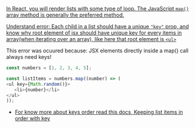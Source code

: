 [In React, you will render lists with some type of loop. The JavaScript `map()` array method is generally the preferred method.](https://youtu.be/M9O5AjEFzKw?si=kMLDkWUEp-pa-Toy&t=2977)

[Understand error: Each child in a list should have a unique `"key"` prop, and know why root element of jsx should have unique key for every items in array(when iterating over an array), like here that root element is `<ul>`](https://youtu.be/lAFbKzO-fss?si=EgSOS7EWqH72cGoA&t=6547)

This error was ocuured because: JSX elements directly inside a map() call always need keys!

```js
const numbers = [1, 2, 3, 4, 5];

const listItems = numbers.map((number) => (
<ul key={Math.random()}>
   <li>{number}</li>
</ul>
));
```


- [For know more about keys order read this docs, Keeping list items in order with key](https://react.dev/learn/rendering-lists#keeping-list-items-in-order-with-key)
